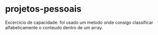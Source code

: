 # projetos-pessoais

Excercicio de capacidade. foi usado um metodo onde consigo classificar alfabeticamente o conteudo dentro de um array.
